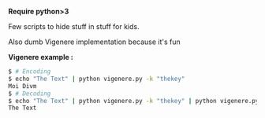 **Require python>3**

Few scripts to hide stuff in stuff for kids.

Also dumb Vigenere implementation because it's fun


**Vigenere example :**
```sh
$ # Encoding
$ echo "The Text" | python vigenere.py -k "thekey"
Moi Divm
$ # Decoding
$ echo "The Text" | python vigenere.py -k "thekey" | python vigenere.py -d -k "thekey"
The Text
```
